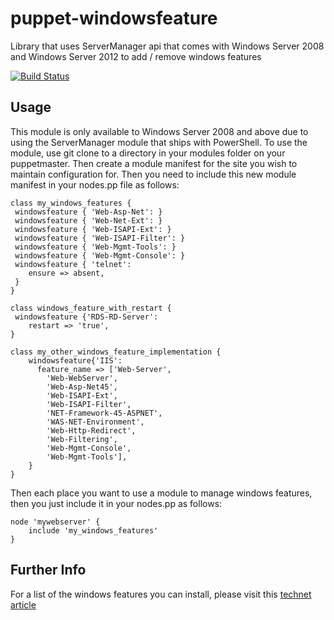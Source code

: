 puppet-windowsfeature
=====================

Library that uses ServerManager api that comes with Windows Server 2008 and Windows Server 2012 to add / remove windows features

[![Build Status](https://travis-ci.org/opentable/puppet-windowsfeature.png?branch=master)](https://travis-ci.org/opentable/puppet-windowsfeature)

Usage
--
This module is only available to Windows Server 2008 and above due to using the ServerManager module that ships with PowerShell.  To use the module, use git clone to a directory in your modules folder on your puppetmaster. Then create a module manifest for the site you wish to maintain configuration for. Then you need to include this new module manifest in your nodes.pp file as follows:
    
    class my_windows_features {
     windowsfeature { 'Web-Asp-Net': }
     windowsfeature { 'Web-Net-Ext': }
     windowsfeature { 'Web-ISAPI-Ext': }
     windowsfeature { 'Web-ISAPI-Filter': }
     windowsfeature { 'Web-Mgmt-Tools': }
     windowsfeature { 'Web-Mgmt-Console': }
     windowsfeature { 'telnet':
     	ensure => absent,
     }
    }
	
	class windows_feature_with_restart {
	 windowsfeature {'RDS-RD-Server':
		restart => 'true',
	}
    
    class my_other_windows_feature_implementation {
        windowsfeature{'IIS':
          feature_name => ['Web-Server',
            'Web-WebServer',
            'Web-Asp-Net45',
            'Web-ISAPI-Ext',
            'Web-ISAPI-Filter',
            'NET-Framework-45-ASPNET',
            'WAS-NET-Environment',
            'Web-Http-Redirect',
            'Web-Filtering',
            'Web-Mgmt-Console',
            'Web-Mgmt-Tools'],
        }
    }
    
Then each place you want to use a module to manage windows features, then you just include it in your nodes.pp as follows:

    node 'mywebserver' {
    	include 'my_windows_features'
    }

Further Info
--
For a list of the windows features you can install, please visit this [technet article](http://technet.microsoft.com/en-us/library/cc732757.aspx)
    
    

